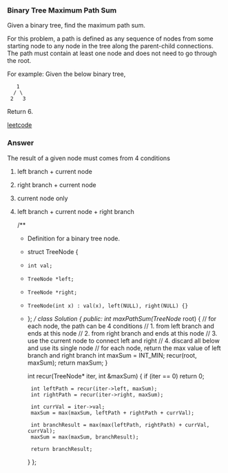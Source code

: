 ### Binary Tree Maximum Path Sum
Given a binary tree, find the maximum path sum.

For this problem, a path is defined as any sequence of nodes from some starting node to any node in the tree along the parent-child connections. The path must contain at least one node and does not need to go through the root.

For example:
Given the below binary tree,

       1
      / \
     2   3
Return 6.

[leetcode](https://leetcode.com/problems/binary-tree-maximum-path-sum/description/)

### Answer 
The result of a given node must comes from 4 conditions
1) left branch + current node
2) right branch + current node
3) current node only
4) left branch + current node + right branch

	/**
	 * Definition for a binary tree node.
	 * struct TreeNode {
	 *     int val;
	 *     TreeNode *left;
	 *     TreeNode *right;
	 *     TreeNode(int x) : val(x), left(NULL), right(NULL) {}
	 * };
	 */
	class Solution {
	public:
	    int maxPathSum(TreeNode* root) {
	        // for each node, the path can be 4 conditions
	        // 1. from left branch and ends at this node
	        // 2. from right branch and ends at this node
	        // 3. use the current node to connect left and right
	        // 4. discard all below and use its single node
	        // for each node, return the max value of left branch and right branch
	        int maxSum = INT_MIN;
	        recur(root, maxSum);
	        return maxSum;
	    }
	    
	    int recur(TreeNode* iter, int &maxSum)
	    {
	        if (iter == 0) return 0;
	        
	        int leftPath = recur(iter->left, maxSum);
	        int rightPath = recur(iter->right, maxSum);
	        
	        int currVal = iter->val;
	        maxSum = max(maxSum, leftPath + rightPath + currVal);
	        
	        int branchResult = max(max(leftPath, rightPath) + currVal, currVal);
	        maxSum = max(maxSum, branchResult);
	        
	        return branchResult;
	    }
	};